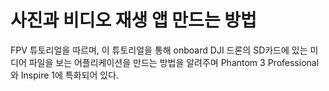 # 사진과 비디오 재생 앱 만드는 방법

FPV 튜토리얼을 따르며, 이 튜토리얼을 통해 onboard DJI 드론의 SD카드에 있는 미디어 파일을 보는 어플리케이션을 만드는 방법을 알려주며 Phantom 3 Professional와 Inspire 1에 특화되어 있다.